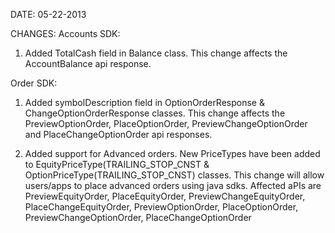 DATE: 05-22-2013

CHANGES:
Accounts SDK:
1. Added TotalCash field in Balance class. This change affects the AccountBalance api response.

Order SDK:
1. Added symbolDescription field in OptionOrderResponse & ChangeOptionOrderResponse classes. This change affects the PreviewOptionOrder, PlaceOptionOrder, PreviewChangeOptionOrder and PlaceChangeOptionOrder api responses.

2. Added support for Advanced orders. New PriceTypes have been added to EquityPriceType(TRAILING_STOP_CNST & OptionPriceType(TRAILING_STOP_CNST) classes. This change will allow users/apps to place advanced orders using java sdks. Affected aPIs are PreviewEquityOrder, PlaceEquityOrder, PreviewChangeEquityOrder, PlaceChangeEquityOrder, PreviewOptionOrder, PlaceOptionOrder, PreviewChangeOptionOrder, PlaceChangeOptionOrder
